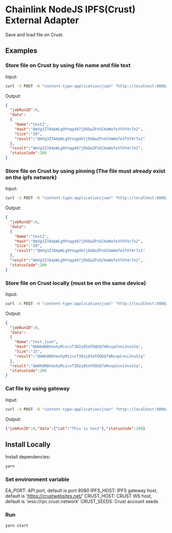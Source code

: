 # Chainlink NodeJS IPFS(Crust) External Adapter

Save and load file on Crust. 

## Examples

### Store file on Crust by using file name and file text

Input:

```bash
curl -X POST -H "content-type:application/json" "http://localhost:8080/" --data '{ "id": 0, "data": {"method":"add","text_for_file_name":"test2", "text_for_file":"This is test"}}'
```

Output:

```json
{
  "jobRunID":0,
  "data":
  {
    "Name":"test2",
    "Hash":"QmVg3Z7A4pWLg9Ynqg4b7jDUQwZPzGCHaWafe3fUY4r7x2",
    "Size":"20",
    "result":"QmVg3Z7A4pWLg9Ynqg4b7jDUQwZPzGCHaWafe3fUY4r7x2"
  },
  "result":"QmVg3Z7A4pWLg9Ynqg4b7jDUQwZPzGCHaWafe3fUY4r7x2",
  "statusCode":200
}

```

### Store file on Crust by using pinning (The file must already exist on the ipfs network)

Input:

```bash
curl -X POST -H "content-type:application/json" "http://localhost:8080/" --data '{ "id": 0, "data": {"method":"pin", "cid":"QmVg3Z7A4pWLg9Ynqg4b7jDUQwZPzGCHaWafe3fUY4r7x2"}}'
```

Output:

```json
{
  "jobRunID":0,
  "data":
  {
    "Name":"test2",
    "Hash":"QmVg3Z7A4pWLg9Ynqg4b7jDUQwZPzGCHaWafe3fUY4r7x2",
    "Size":"20",
    "result":"QmVg3Z7A4pWLg9Ynqg4b7jDUQwZPzGCHaWafe3fUY4r7x2"
  },
  "result":"QmVg3Z7A4pWLg9Ynqg4b7jDUQwZPzGCHaWafe3fUY4r7x2",
  "statusCode":200
}

```


### Store file on Crust locally (must be on the same device)

Input:

```bash
curl -X POST -H "content-type:application/json" "http://localhost:8080/" --data '{ "id": 0, "data": {"method":"add", "file":"./file_uploads/test.json"}}'
```

Output:

```json
{
  "jobRunID":0,
  "data":
  {
    "Name":"test.json",
    "Hash":"QmWk8NQVeoXyMizcxT3D2y85eFDQGQfmRvupCnni3nuS1q",
    "Size":"15",
    "result":"QmWk8NQVeoXyMizcxT3D2y85eFDQGQfmRvupCnni3nuS1q"
  },
  "result":"QmWk8NQVeoXyMizcxT3D2y85eFDQGQfmRvupCnni3nuS1q",
  "statusCode":200
}

```


### Cat file by using gateway

Input:

```bash
curl -X POST -H "content-type:application/json" "http://localhost:8080/" --data '{ "id": 0, "data": {"method":"cat", "cid":"QmVg3Z7A4pWLg9Ynqg4b7jDUQwZPzGCHaWafe3fUY4r7x2"}}'
```

Output:

```json
{"jobRunID":0,"data":{"cat":"This is test"},"statusCode":200}
```

## Install Locally

Install dependencies:

```bash
yarn
```

### Set environment variable

EA_PORT: API port, default is port 8080
IPFS_HOST: IPFS gateway host, default is 'https://crustwebsites.net/'
CRUST_HOST: CRUST WS host, default is 'wss://rpc.crust.network'
CRUST_SEEDS: Crust account seeds

### Run

```bash
yarn start
```